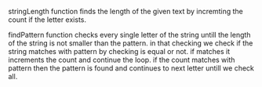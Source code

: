 stringLength function finds the length of the given text by incremting the count if the letter exists.

findPattern function checks every single letter of the string untill the length of the string is not smaller than the pattern. in that checking we check if the string matches with pattern by checking is equal or not. if matches it increments the count and continue the loop. if the count matches with pattern then the pattern is found and continues to next letter untill we check all.